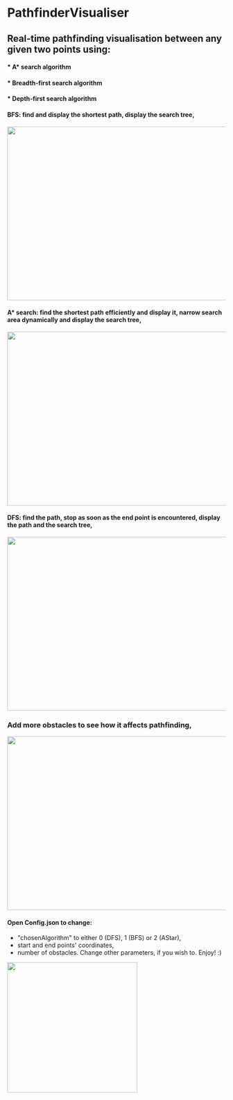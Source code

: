 # PathfinderVisualiser
## Real-time pathfinding visualisation between any given two points using:
#### * A* search algorithm
#### * Breadth-first search algorithm
#### * Depth-first search algorithm

#### BFS: find and display the shortest path, display the search tree,

<img src="https://github.com/basiav/PathfinderVisualiser/blob/master/BFSAction.png" data-canonical-src="https://github.com/basiav/PathfinderVisualiser/blob/master/BFSAction.png" width="550" height="400" />

#### A* search: find the shortest path efficiently and display it, narrow search area dynamically and display the search tree,

<img src="https://github.com/basiav/PathfinderVisualiser/blob/master/AStarAction.png" data-canonical-src="https://github.com/basiav/PathfinderVisualiser/blob/master/AStarAction.png" width="550" height="400" />

#### DFS: find the path, stop as soon as the end point is encountered, display the path and the search tree,

<img src="https://github.com/basiav/PathfinderVisualiser/blob/master/DFSAction.png" data-canonical-src="https://github.com/basiav/PathfinderVisualiser/blob/master/DFSAction.png" width="550" height="400" />

### Add more obstacles to see how it affects pathfinding,

<img src="https://github.com/basiav/PathfinderVisualiser/blob/master/DFSBusyAction.png" data-canonical-src="https://github.com/basiav/PathfinderVisualiser/blob/master/DFSBusyAction.png" width="550" height="400" />

#### Open Config.json to change:
* "chosenAlgorithm" to either 0 (DFS), 1 (BFS) or 2 (AStar),
* start and end points' coordinates,
* number of obstacles.
Change other parameters, if you wish to. Enjoy! :)

<img src="https://github.com/basiav/PathfinderVisualiser/blob/master/Configure.png" data-canonical-src="https://github.com/basiav/PathfinderVisualiser/blob/master/Configure.png" width="300" height="300" />
